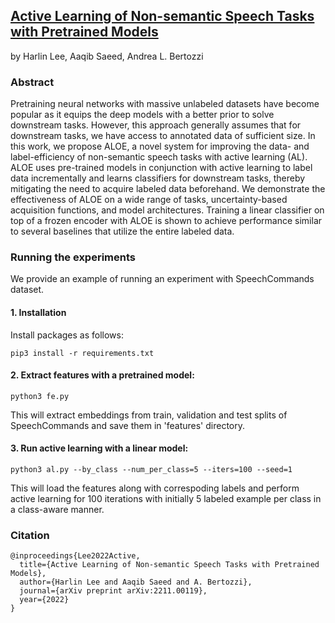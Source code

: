[Active Learning of Non-semantic Speech Tasks with Pretrained Models](http://arxiv.org/abs/2211.00119)
---
by Harlin Lee, Aaqib Saeed, Andrea L. Bertozzi

### Abstract
Pretraining neural networks with massive unlabeled datasets have become popular as it equips the deep models with a better prior to solve downstream tasks. However, this approach generally assumes that for downstream tasks, we have access to annotated data of sufficient size. In this work, we propose ALOE, a novel system for improving the data- and label-efficiency of non-semantic speech tasks with active learning (AL). ALOE uses pre-trained models in conjunction with active learning to label data incrementally and learns classifiers for downstream tasks, thereby mitigating the need to acquire labeled data beforehand. We demonstrate the effectiveness of ALOE on a wide range of tasks, uncertainty-based acquisition functions, and model architectures. Training a linear classifier on top of a frozen encoder with ALOE is shown to achieve performance similar to several baselines that utilize the entire labeled data.

### Running the experiments
We provide an example of running an experiment with SpeechCommands dataset. 

#### 1. Installation
Install packages as follows:
```
pip3 install -r requirements.txt
```

#### 2. Extract features with a pretrained model: 
```
python3 fe.py
```
This will extract embeddings from train, validation and test splits of SpeechCommands and save them in 'features' directory.

#### 3. Run active learning with a linear model: 
```
python3 al.py --by_class --num_per_class=5 --iters=100 --seed=1
```
This will load the features along with correspoding labels and perform active learning for 100 iterations with initially 5 labeled example per class in a class-aware manner.

### Citation
```
@inproceedings{Lee2022Active,
  title={Active Learning of Non-semantic Speech Tasks with Pretrained Models},
  author={Harlin Lee and Aaqib Saeed and A. Bertozzi},
  journal={arXiv preprint arXiv:2211.00119},
  year={2022}
}
```
